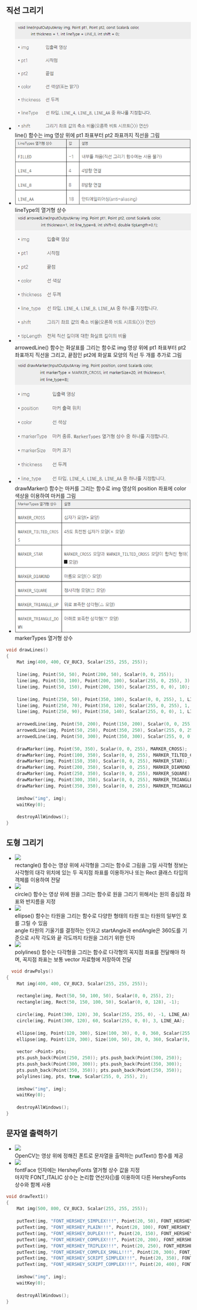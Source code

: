 ## 직선 그리기
* <img src="./img/OCV005.PNG" /> <br/> line() 함수는 img 영상 위에 pt1 좌표부터 pt2 좌표까지 직선을 그림
* <img src="./img/OCV006.PNG" /> <br/> lineType의 열거형 상수 
* <img src="./img/OCV007.PNG" /> <br/> arrowedLine() 함수는 화살표를 그리는 함수로 img 영상 위에 pt1 좌표부터 pt2 좌표까지 직선을 그리고, 끝점인 pt2에 화살표 모양의 직선 두 개를 추가로 그림
* <img src="./img/OCV008.PNG" /> <br/> drawMarker() 함수는 마커를 그리는 함수로 img 영상의 position 좌표에 color 색상을 이용하여 마커를 그림
* <img src="./img/OCV009.PNG" /> <br/> markerTypes 열거형 상수
```cpp
void drawLines()
{
	Mat img(400, 400, CV_8UC3, Scalar(255, 255, 255));

	line(img, Point(50, 50), Point(200, 50), Scalar(0, 0, 255));
	line(img, Point(50, 100), Point(200, 100), Scalar(255, 0, 255), 3);
	line(img, Point(50, 150), Point(200, 150), Scalar(255, 0, 0), 10);

	line(img, Point(250, 50), Point(350, 100), Scalar(0, 0, 255), 1, LINE_4);
	line(img, Point(250, 70), Point(350, 120), Scalar(255, 0, 255), 1, LINE_8);
	line(img, Point(250, 90), Point(350, 140), Scalar(255, 0, 0), 1, LINE_AA);

	arrowedLine(img, Point(50, 200), Point(150, 200), Scalar(0, 0, 255), 1);
	arrowedLine(img, Point(50, 250), Point(350, 250), Scalar(255, 0, 255), 1);
	arrowedLine(img, Point(50, 300), Point(350, 300), Scalar(255, 0, 0), 1, LINE_8, 0, 0.05);

	drawMarker(img, Point(50, 350), Scalar(0, 0, 255), MARKER_CROSS);
	drawMarker(img, Point(100, 350), Scalar(0, 0, 255), MARKER_TILTED_CROSS);
	drawMarker(img, Point(150, 350), Scalar(0, 0, 255), MARKER_STAR);
	drawMarker(img, Point(200, 350), Scalar(0, 0, 255), MARKER_DIAMOND);
	drawMarker(img, Point(250, 350), Scalar(0, 0, 255), MARKER_SQUARE);
	drawMarker(img, Point(300, 350), Scalar(0, 0, 255), MARKER_TRIANGLE_UP);
	drawMarker(img, Point(350, 350), Scalar(0, 0, 255), MARKER_TRIANGLE_DOWN);

	imshow("img", img);
	waitKey(0);

	destroyAllWindows();
}
```

## 도형 그리기
* <img src="OCV010.PNG" /> <br/> rectangle() 함수는 영상 위에 사각형을 그리는 함수로 그림을 그릴 사각형 정보는 사각형의 대각 위치에 있는 두 꼭지점 좌표를 이용하거나 또는 Rect 클래스 타입의 객체를 이용하여 전달 
* <img src="OCV011.PNG" /> <br/> circle() 함수는 영상 위에 원을 그리는 함수로 원을 그리기 위해서는 원의 중심점 좌표와 반지름을 지정
* <img src="OCV012.PNG" /> <br/> ellipse() 함수는 타원을 그리는 함수로 다양한 형태의 타원 또는 타원의 일부인 호를 그릴 수 있음 <br/> angle 타원의 기울기를 결정하는 인자고 startAngle과 endAngle은 360도를 기준으로 시작 각도와 끝 각도까지 타원을 그리기 위한 인자
* <img src="OCV013.PNG" /> <br/> polylines() 함수는 다각형을 그리는 함수로 다각형의 꼭지점 좌표를 전달해야 하며, 꼭지점 좌표는 보통 vector<Point> 자료형에 저장하여 전달
```cpp
  void drawPolys()
{
	Mat img(400, 400, CV_8UC3, Scalar(255, 255, 255));

	rectangle(img, Rect(50, 50, 100, 50), Scalar(0, 0, 255), 2);
	rectangle(img, Rect(50, 150, 100, 50), Scalar(0, 0, 128), -1);

	circle(img, Point(300, 120), 30, Scalar(255, 255, 0), -1, LINE_AA);
	circle(img, Point(300, 120), 60, Scalar(255, 0, 0), 3, LINE_AA);

	ellipse(img, Point(120, 300), Size(100, 30), 0, 0, 360, Scalar(255, 255, 0), -1, LINE_AA);
	ellipse(img, Point(120, 300), Size(100, 50), 20, 0, 360, Scalar(0, 255, 0), 2, LINE_AA);

	vector <Point> pts;
	pts.push_back(Point(250, 250)); pts.push_back(Point(300, 250));
	pts.push_back(Point(300, 300)); pts.push_back(Point(350, 300));
	pts.push_back(Point(350, 350)); pts.push_back(Point(250, 350));
	polylines(img, pts, true, Scalar(255, 0, 255), 2);

	imshow("img", img);
	waitKey(0);

	destroyAllWindows();
}
```
	
## 문자열 출력하기
* <img src="OCV014.PNG" /> <br/> OpenCV는 영상 위에 정해진 폰트로 문자열을 출력하는 putText() 함수를 제공
* <img src="OCV015.PNG" /> <br/> fontFace 인자에는 HersheyFonts 열거형 상수 값을 지정 <br/> 마지막 FONT_ITALIC 상수는 논리합 연산자(|)를 이용하여 다른 HersheyFonts 상수와 함께 사용
```cpp
void drawText1()
{
	Mat img(500, 800, CV_8UC3, Scalar(255, 255, 255));

	putText(img, "FONT_HERSHEY_SIMPLEX!!!", Point(20, 50), FONT_HERSHEY_SIMPLEX, 1, Scalar(0, 0, 255));
	putText(img, "FONT_HERSHEY_PLAIN!!!", Point(20, 100), FONT_HERSHEY_PLAIN, 1, Scalar(0, 0, 255));
	putText(img, "FONT_HERSHEY_DUPLEX!!!", Point(20, 150), FONT_HERSHEY_DUPLEX, 1, Scalar(0, 0, 255));
	putText(img, "FONT_HERSHEY_COMPLEX!!!", Point(20, 200), FONT_HERSHEY_COMPLEX, 1, Scalar(255, 0, 0));
	putText(img, "FONT_HERSHEY_TRIPLEX!!!", Point(20, 250), FONT_HERSHEY_TRIPLEX, 1, Scalar(255, 0, 0));
	putText(img, "FONT_HERSHEY_COMPLEX_SMALL!!!", Point(20, 300), FONT_HERSHEY_COMPLEX_SMALL, 1, Scalar(255, 0, 0));
	putText(img, "FONT_HERSHEY_SCRIPT_SIMPLEX!!!", Point(20, 350), FONT_HERSHEY_SCRIPT_SIMPLEX, 1, Scalar(255, 0, 255));
	putText(img, "FONT_HERSHEY_SCRIPT_COMPLEX!!!", Point(20, 400), FONT_HERSHEY_SCRIPT_COMPLEX, 1, Scalar(255, 0, 255));

	imshow("img", img);
	waitKey(0);

	destroyAllWindows();
}
```
